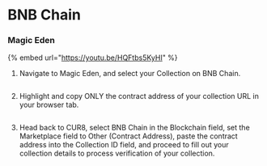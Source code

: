 # BNB Chain

### Magic Eden



{% embed url="https://youtu.be/HQFtbs5KyHI" %}

1. Navigate to Magic Eden, and select your Collection on BNB Chain.

<figure><img src="../../.gitbook/assets/Screenshot 2025-01-31 at 12.57.53.png" alt=""><figcaption></figcaption></figure>

2. Highlight and copy ONLY the contract address of your collection URL in your browser tab.

<figure><img src="../../.gitbook/assets/Screenshot 2025-01-31 at 12.56.17.png" alt=""><figcaption></figcaption></figure>

3. Head back to CUR8, select BNB Chain in the Blockchain field, set the Marketplace field to Other (Contract Address), paste the contract address into the Collection ID field, and proceed to fill out your collection details to process verification of your collection.

<figure><img src="../../.gitbook/assets/Screenshot 2025-01-31 at 12.58.49.png" alt=""><figcaption></figcaption></figure>

